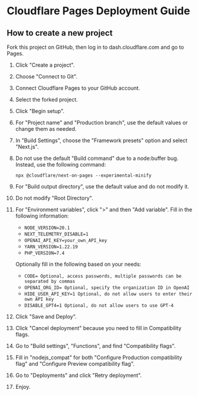 # Cloudflare Pages Deployment Guide

## How to create a new project
Fork this project on GitHub, then log in to dash.cloudflare.com and go to Pages.

1. Click "Create a project".
2. Choose "Connect to Git".
3. Connect Cloudflare Pages to your GitHub account.
4. Select the forked project.
5. Click "Begin setup".
6. For "Project name" and "Production branch", use the default values or change them as needed.
7. In "Build Settings", choose the "Framework presets" option and select "Next.js".
8. Do not use the default "Build command" due to a node:buffer bug. Instead, use the following command:
    ```
    npx @cloudflare/next-on-pages --experimental-minify
    ```
9. For "Build output directory", use the default value and do not modify it.
10. Do not modify "Root Directory".
11. For "Environment variables", click ">" and then "Add variable". Fill in the following information:
    - `NODE_VERSION=20.1`
    - `NEXT_TELEMETRY_DISABLE=1`
    - `OPENAI_API_KEY=your_own_API_key`
    - `YARN_VERSION=1.22.19`
    - `PHP_VERSION=7.4`

    Optionally fill in the following based on your needs:

    - `CODE= Optional, access passwords, multiple passwords can be separated by commas`
    - `OPENAI_ORG_ID= Optional, specify the organization ID in OpenAI`
    - `HIDE_USER_API_KEY=1 Optional, do not allow users to enter their own API key`
    - `DISABLE_GPT4=1 Optional, do not allow users to use GPT-4`
    
12. Click "Save and Deploy".
13. Click "Cancel deployment" because you need to fill in Compatibility flags.
14. Go to "Build settings", "Functions", and find "Compatibility flags".
15. Fill in "nodejs_compat" for both "Configure Production compatibility flag" and "Configure Preview compatibility flag".
16. Go to "Deployments" and click "Retry deployment".
17. Enjoy.
